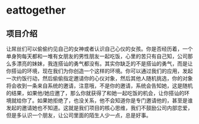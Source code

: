 # eattogether

## 项目介绍

让屌丝们可以偷偷约见自己的女神或者认识自己心仪的女孩。你是否经历着，一个单身狗每天都和一堆有女朋友的男性朋友一起吃饭，心里的苦只有自己知，公司那么多漂亮的妹妹，我连搭讪的勇气都没有。其实你缺乏的不是搭讪的勇气，而是让你搭讪的环境，现在我们为你创造一个这样的环境。你可以通过我们的应用，发起一次约饭行动，然后偷偷指定邀请你的心仪对象，然后其他人随机挑选，你的对象将会收到一条来自系统的邀请，注意哦，不是你的邀请，系统会告知她，这是随机的结果，如果他/她应邀了，那么你就获得了和她一起吃饭的机会，让你搭讪的环境就给你了。如果她拒绝了，也没关系，他不会知道你是专门邀请他的，甚至是谁发起的邀请她也不知道。这就是我们项目的核心思维，我们不鼓励公司内部恋爱，但是多认识一个朋友，让公司里面的陌生人少一点，总是好事。